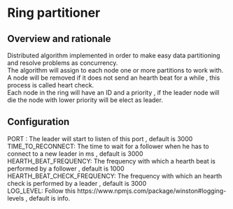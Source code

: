 # Ring partitioner
<h2>Overview and rationale</h2>
Distributed algorithm implemented in order to make easy data partitioning and resolve problems as concurrency.<br>
The algorithm will assign to each node one or more partitions to work with.<br>
A node will be removed if it does not send an hearth beat for a while , this process is called heart check.<br>
Each node in the ring will have an ID and a priority , if the leader node will die the node with lower priority will be elect as leader.


<h2> Configuration </h2>
 PORT : The leader will start to listen of this port , default is 3000 <br>
 TIME_TO_RECONNECT: The time to wait for a follower when he has to connect to a new leader in ms , default is 3000 <br>
HEARTH_BEAT_FREQUENCY: The frequency with which a hearth beat is performed by a follower , default is 1000 <br>
HEARTH_BEAT_CHECK_FREQUENCY: The frequency with which an hearth check is performed by a leader , default is 3000 <br>
LOG_LEVEL: Follow this https://www.npmjs.com/package/winston#logging-levels , default is info.

